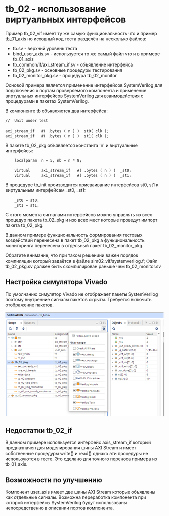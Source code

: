 # tb_02 - использование виртуальных интерфейсов

Пример tb_02_vif имеет ту же самую функциональность что и пример tb_01_axis но исходный код теста разделён на несколько файлов:

* tb.sv - верхний уровень теста
* bind_user_axis.sv - используется то же самый файл что и в примере tb_01_axis
* tb_common/if/axi_stream_if.sv - объявление интерфейса 
* tb_02_pkg.sv - основные процедуры тестирования
* tb_02_monitor_pkg.sv - процедура tb_02_monitor

Основой примера является применение интерфейсов SystemVerilog для подключения к портам проверяемого компонента и применение виртуальных интерфейсов SystemVerilog для взаимодействия с процедурами в пакетах SystemVerilog.

В компоненте tb объявляются два интерфейса:

````
//  Unit under test

axi_stream_if   #( .bytes ( n ) )  st0( clk );
axi_stream_if   #( .bytes ( n ) )  st1( clk );
````

В пакете tb_02_pkg объявляется константа 'n' и виртуальные интерфейсы:

````
    localparam  n = 5, nb = n * 8;

    virtual     axi_stream_if   #( .bytes ( n ) )  _st0;
    virtual     axi_stream_if   #( .bytes ( n ) )  _st1;
````

В процедуре tb_init производится присваивание интерфейсов st0, st1 к виртуальным интерфейсам _st0, _st1:

````
    _st0 = st0;
    _st1 = st1;
````
С этого момента сигналами интерфейсов можно управлять из всех процедур пакета tb_02_pkg и изо всех мест которые проведут импорт пакета tb_02_pkg.

В данном примере функциональность формирования тестовых воздействий перенесена в пакет tb_02_pkg а функциональность мониторинга перенесена в отдельный пакет tb_02_monitor_pkg. 

Обратите внимание, что при таком решениии важен порядок компиляции который задаётся в файле sim02_vif/systemverilog.f; Файл tb_02_pkg.sv должен быть скомпилирован раньше чем tb_02_monitor.sv

## Настройка симулятора Vivado

По умолчанию симулятор Vivado не отображает пакеты SystemVerilog поэтому внутренние сигналы пакетов скрыты. Требуется включить отображение пакетов.

![](./simulator_pkg.png)

## Недостатки tb_02_if

В данном примере используется интерфейс axis_stream_if который предназначен для моделирования шины AXI Stream и имеет собственные процедуры write() и read() однако эти процедуры не используются в тесте. Это сделано для точного переноса примера из tb_01_axis.

## Возможности по улучшению

Компонент user_axis имеет две шины AXI Stream которые объявлены как отдельные сигналы. Возможна переработка компонента при которой интерфейсы SystemVerilog будут использованы непосредственно в описании портов компонента. 